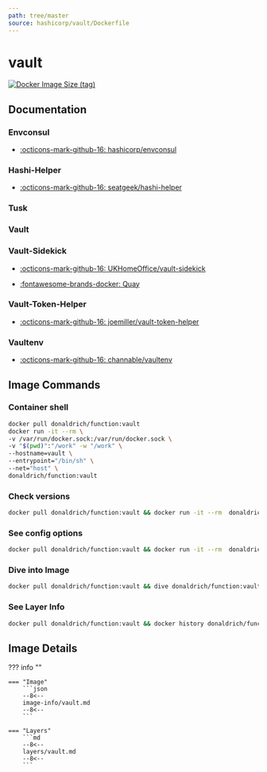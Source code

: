 ```yaml
---
path: tree/master
source: hashicorp/vault/Dockerfile
---
```


# vault

[![Docker Image Size (tag)](https://img.shields.io/docker/image-size/donaldrich/function/vault?color=blue&label=donaldrich/function:vault&logo=docker&style=flat-square)](https://hub.docker.com/r/donaldrich/function/vault)

## Documentation

### Envconsul

- [:octicons-mark-github-16: hashicorp/envconsul](https://github.com/hashicorp/envconsul)

### Hashi-Helper

- [:octicons-mark-github-16: seatgeek/hashi-helper](https://github.com/seatgeek/hashi-helper)

### Tusk

### Vault

### Vault-Sidekick

- [:octicons-mark-github-16: UKHomeOffice/vault-sidekick](https://github.com/UKHomeOffice/vault-sidekick)

- [:fontawesome-brands-docker: Quay](https://quay.io/https://quay.io/repository/ukhomeofficedigital/vault-sidekick)

### Vault-Token-Helper

- [:octicons-mark-github-16: joemiller/vault-token-helper](https://github.com/joemiller/vault-token-helper)

### Vaultenv

- [:octicons-mark-github-16: channable/vaultenv](https://github.com/channable/vaultenv)

## Image Commands

### Container shell

```sh
docker pull donaldrich/function:vault
docker run -it --rm \
-v /var/run/docker.sock:/var/run/docker.sock \
-v "$(pwd)":"/work" -w "/work" \
--hostname=vault \
--entrypoint="/bin/sh" \
--net="host" \
donaldrich/function:vault
```

### Check versions

```sh
docker pull donaldrich/function:vault && docker run -it --rm  donaldrich/function:vault validate
```

### See config options

```sh
docker pull donaldrich/function:vault && docker run -it --rm  donaldrich/function:vault help
```

### Dive into Image

```sh
docker pull donaldrich/function:vault && dive donaldrich/function:vault
```

### See Layer Info

```sh
docker pull donaldrich/function:vault && docker history donaldrich/function:vault
```

## Image Details

??? info ""

    === "Image"
        ```json
        --8<--
        image-info/vault.md
        --8<--
        ```

    === "Layers"
        ```md
        --8<--
        layers/vault.md
        --8<--
        ```
